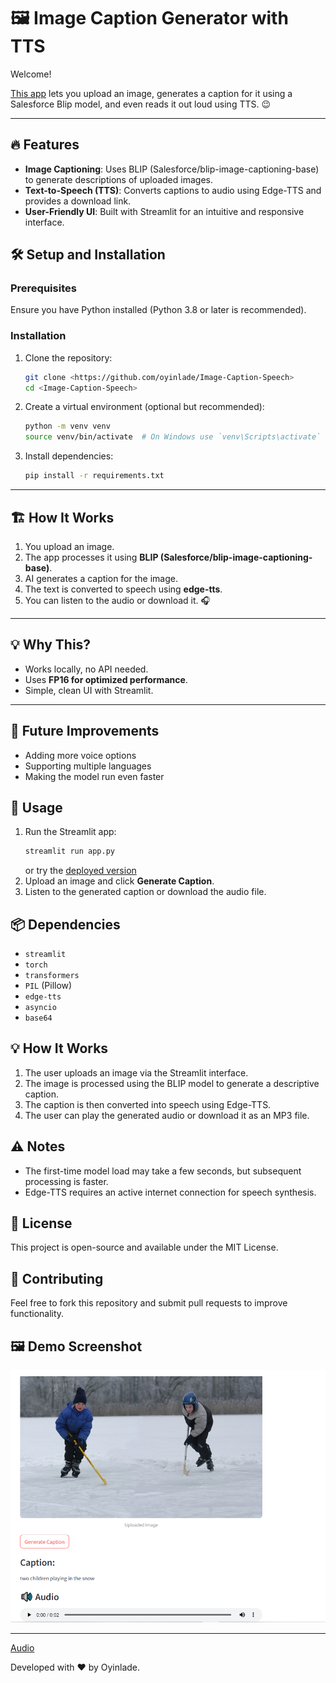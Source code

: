 # 🖼️ Image Caption Generator with TTS

Welcome!

[This app](https://image-caption-speech-2nfzakrufpbixcn7mtzvz6.streamlit.app/) lets you upload an image, generates a caption for it using a Salesforce Blip model, and even reads it out loud using TTS. 😉

---

## 🔥 Features
- **Image Captioning**: Uses BLIP (Salesforce/blip-image-captioning-base) to generate descriptions of uploaded images.
- **Text-to-Speech (TTS)**: Converts captions to audio using Edge-TTS and provides a download link.
- **User-Friendly UI**: Built with Streamlit for an intuitive and responsive interface.

## 🛠️ Setup and Installation
### Prerequisites
Ensure you have Python installed (Python 3.8 or later is recommended).

### Installation
1. Clone the repository:
   ```bash
   git clone <https://github.com/oyinlade/Image-Caption-Speech>
   cd <Image-Caption-Speech>
   ```
2. Create a virtual environment (optional but recommended):
   ```bash
   python -m venv venv
   source venv/bin/activate  # On Windows use `venv\Scripts\activate`
   ```
3. Install dependencies:
   ```bash
   pip install -r requirements.txt
   ```
---

## 🏗️ How It Works

1. You upload an image.
2. The app processes it using **BLIP (Salesforce/blip-image-captioning-base)**.
3. AI generates a caption for the image.
4. The text is converted to speech using **edge-tts**.
5. You can listen to the audio or download it. 🎧

---

## 💡 Why This?

- Works locally, no API needed.
- Uses **FP16 for optimized performance**.
- Simple, clean UI with Streamlit.

---

## 🚀 Future Improvements
- Adding more voice options
- Supporting multiple languages
- Making the model run even faster




## 🔧 Usage
1. Run the Streamlit app:
   ```bash
   streamlit run app.py
   ```
   or try the [deployed version](https://image-caption-speech-2nfzakrufpbixcn7mtzvz6.streamlit.app/)
2. Upload an image and click **Generate Caption**.
3. Listen to the generated caption or download the audio file.

## 📦 Dependencies
- `streamlit`
- `torch`
- `transformers`
- `PIL` (Pillow)
- `edge-tts`
- `asyncio`
- `base64`

## 💡 How It Works
1. The user uploads an image via the Streamlit interface.
2. The image is processed using the BLIP model to generate a descriptive caption.
3. The caption is then converted into speech using Edge-TTS.
4. The user can play the generated audio or download it as an MP3 file.

## ⚠️ Notes
- The first-time model load may take a few seconds, but subsequent processing is faster.
- Edge-TTS requires an active internet connection for speech synthesis.

## 📝 License
This project is open-source and available under the MIT License.

## 🤝 Contributing
Feel free to fork this repository and submit pull requests to improve functionality.

## 🖼️ Demo Screenshot

![My Image](testing.PNG)

---

[Audio](caption_audio.mp3)

Developed with ❤️ by Oyinlade.

